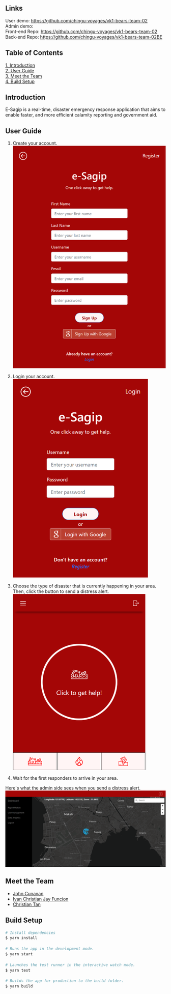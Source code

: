 ## Links
User demo: https://github.com/chingu-voyages/vk1-bears-team-02    
Admin demo:     
Front-end Repo: https://github.com/chingu-voyages/vk1-bears-team-02    
Back-end Repo: https://github.com/chingu-voyages/vk1-bears-team-02BE    

## Table of Contents

<a href="#intro">1. Introduction</a> <br>
<a href="#userGuide">2. User Guide</a> <br>
<a href="#team">3. Meet the Team</a> <br>
<a href="#build">4. Build Setup</a>

## <h2 id="intro">Introduction</h2>

E-Sagip is a real-time, disaster emergency response application that aims to enable faster, and more efficient calamity reporting and government aid.

## <h2 id="userGuide"> User Guide </h2>

1. Create your account.       
   ![register page](./src/md_images/register-page.png)    

2. Login your account.    
   ![login page](./src/md_images/login-page.png)

3. Choose the type of disaster that is currently happening in your area. Then, click the button to send a distress alert.     
   ![get help page](./src/md_images/buttons.png)

4. Wait for the first responders to arrive in your area.

Here's what the admin side sees when you send a distress alert.
![get help page](./src/md_images/admin-page.png)

## <h2 id="team">Meet the Team </h2>
- [John Cunanan](https://github.com/theCodingJohn)
- [Ivan Christian Jay Funcion](https://github.com/supremeking23)
- [Christian Tan](https://github.com/mikotan-cpu)

## <h2 id="build">Build Setup</h2>

```bash
# Install dependencies
$ yarn install

# Runs the app in the development mode.
$ yarn start

# Launches the test runner in the interactive watch mode.
$ yarn test

# Builds the app for production to the build folder.
$ yarn build
```
